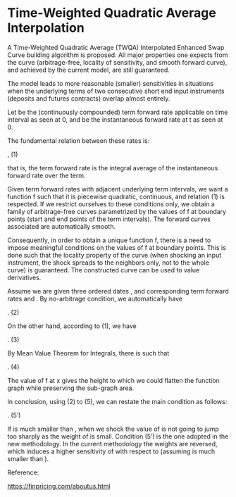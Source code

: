 # Time-Weighted Quadratic Average Interpolation


A Time-Weighted Quadratic Average (TWQA) Interpolated Enhanced Swap Curve building algorithm is proposed. All major properties one expects from the curve (arbitrage-free, locality of sensitivity, and smooth forward curve), and achieved by the current model, are still guaranteed. 

The model leads to more reasonable (smaller) sensitivities in situations when the underlying terms of two consecutive short end input instruments (deposits and futures contracts) overlap almost entirely.   

Let   be the (continuously compounded) term forward rate applicable on time interval   as seen at 0, and   be the instantaneous forward rate at t as seen at 0.

The fundamental relation between these rates is:

 ,	(1)

that is, the term forward rate is the integral average of the instantaneous forward rate over the term.

Given term forward rates with adjacent underlying term intervals, we want a function f such that it is piecewise quadratic, continuous, and relation (1) is respected.  If we restrict ourselves to these conditions only, we obtain a family of arbitrage-free curves parametrized by the values of f at boundary points (start and end points of the term intervals). The forward curves associated are automatically smooth.

Consequently, in order to obtain a unique function f, there is a need to impose meaningful conditions on the values of f at boundary points. This is done such that the locality property of the curve (when shocking an input instrument, the shock spreads to the neighbors only, not to the whole curve) is guaranteed. The constructed curve can be used to value derivatives.

Assume we are given three ordered dates  , and corresponding term forward rates  and  . By no-arbitrage condition, we automatically have 

 .	(2)

On the other hand, according to (1), we have

 .			(3)

By Mean Value Theorem for Integrals, there is   such that

 .			(4)

The value of f at x gives the height to which we could flatten the function graph while preserving the sub-graph area.


In conclusion, using (2) to (5), we can restate the main condition as follows:

 .			(5’)

If   is much smaller than  , when we shock   the value of   is not going to jump too sharply as the weight of   is small. Condition (5’) is the one adopted in the new methodology. In the current methodology the weights are reversed, which induces a higher sensitivity of   with respect to   (assuming   is much smaller than  ).

Reference:

https://finpricing.com/aboutus.html

